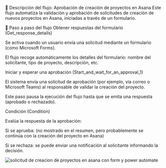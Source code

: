 📄 Descripción del flujo: Aprobación de creación de proyectos en Asana
Este flujo automatiza la validación y aprobación de solicitudes de creación de nuevos proyectos en Asana, iniciadas a través de un formulario.

🔁 Paso a paso del flujo
Obtener respuestas del formulario (Get_response_details)

Se activa cuando un usuario envía una solicitud mediante un formulario (como Microsoft Forms).

El flujo recoge automáticamente los detalles del formulario: nombre del solicitante, tipo de proyecto, descripción, etc.

Iniciar y esperar una aprobación (Start_and_wait_for_an_approval_1)

El sistema envía una solicitud de aprobación (por ejemplo, vía correo o Microsoft Teams) al responsable de validar la creación del proyecto.

Este paso pausa la ejecución del flujo hasta que se emita una respuesta (aprobado o rechazado).

Condición (Condition)

Evalúa la respuesta de la aprobación:

Si se aprueba: (no mostrado en el resumen, pero probablemente se continúa con la creación del proyecto en Asana)

Si se rechaza: se puede enviar una notificación al solicitante informando la decisión.

![solicitud de creacion de proyectos en asana con form y power automate](https://github.com/user-attachments/assets/87a38303-949d-4fd6-8989-4632a710ac41)

